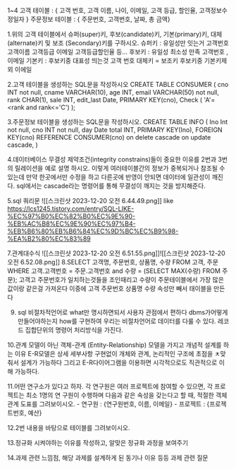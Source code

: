 1~4
고객 테이블 : { 고객 번호, 고객 이름, 나이, 이메일, 고객 등급, 할인율, 고객정보수정일자 } 주문정보 테이블 : { 주문번호, 고객번호, 날짜, 총 금액}

1.위의 고객 테이블에서 슈퍼(super)키, 후보(candidate)키, 기본(primary)키, 대체(alternate)키 및 보조 (Secondary)키를 구하시오.
	슈퍼키 : 유일성만 잇는거
	고객번호 고객이름 고객등급
	이메일 고객등급할인율
	등...
	후보키 : 유일성 최소성 만족
	고객번호 , 이메일
	기본키 : 후보키중 대표성 띄는것
	고객 번호
	대체키 = 보조키 후보키중 기본키제외
	이에일

2.고객 테이블을 생성하는 SQL문을 작성하시오
	CREATE TABLE CONSUMER (
		cno INT not null,
		cname VARCHAR(10),
		age INT,
		email VARCHAR(50) not null,
		rank CHAR(1),
		sale INT,
		edit_last Date,
		PRIMARY KEY(cno),
		Check ( 'A'=<rank  and rank<='C')
	);

3.주문정보 테이블을 생성하는 SQL문을 작성하시오.
	CREATE TABLE INFO (
		Ino Int not null,
		cno INT not null,
		day Date
		total INT,
		PRIMARY KEY(Ino),
		FOREIGN  KEY(cno) REFERENCE CONSUMER(cno) on delete cascade on update cascade,
	)

4.데이터베이스 무결성 제약조건(integrity constrains)들이 중요한 이유를 2번과 3번의 릴레이션을 예로 설명 하시오.
	이렇게 여러테이블간의 정보가 중복되거나 참조될 수 있는데
	만약 한곳에서만 수정을 하고 다른곳에 반영이 안되면 데이터에 일관성이 깨진다.
	sql에서는 cascade라는 명령어를 통해 무결성이 깨지는 것을 방지해준다.

5.sql 쿼리문
	![[스크린샷 2023-12-20 오전 6.44.49.png]]
	like
	https://lcs1245.tistory.com/entry/SQL-LIKE-%EC%97%B0%EC%82%B0%EC%9E%90-%EB%AC%B8%EC%9E%90%EC%97%B4-%EB%B6%80%EB%B6%84%EC%9D%BC%EC%B9%98-%EA%B2%80%EC%83%89

7.관계대수식
	![[스크린샷 2023-12-20 오전 6.51.55.png]]![[스크린샷 2023-12-20 오전 6.52.08.png]]
8.SELECT 고객명, 주문번호, 상품명, 수량 FROM 고객, 주문 WHERE 고객.고객번호 = 주문.고객번호 and 수량 = (SELECT MAX(수량) FROM 주문);
	고객고 주문번호가 일치하는것들을 조인때리고 수량이 주문테이블에서 가장 많은 값이랑 같은걸 가져온다
	이중에 고객 주문번호 상품명 수량 속성만 빼서 태이블을 만든다

9.
	sql 비절차적언어로 what만 명시하면되서 사용자 관점에서 편하다
	dbms가어떻게 만들어야하는지 how를  구현하여 우리는 비절차언어로 데이터를 다룰 수 있다. 레코드 집합단위의 명령어 처리방식을 가진다.
	
10.관계 모델이 아닌 객체-관계 (Entity-Relationship) 모델을 가지고 개념적 설계를 하는 이유
	E-R모델은 상세 세부사항 구현없이 개체와 관계, 논리적인 구조에 초점을 ㅊ맞춰서 설계가 가능하다
	그리고 E-R다이어그램을 이용하면 시각적으로도 직관적으로 이해 가능하다.

11.어떤 연구소가 있다고 하자. 각 연구원은 여러 프로젝트에 참여할 수 있으면, 각 프로젝트는 최소 1명의 연 구원이 수행하며 다음과 같은 속성을 갖는다고 할 때, 적절한 객체 관계 도표를 그려보이시오. - 연구원 : {연구원번호, 이름, 이메일} - 프로젝트 : {프로젝트번호, 예산}

12.2번 내용을 바탕으로 테이블를 그려보이시오.

13.정규화 시켜야하는 이유를 작성하고, 알맞은 정규화 과정을 보여주기

14.과제 관련 느낌점, 해당 과제를 설계하게 된 동기나 이유 등등 과제 관련 질문